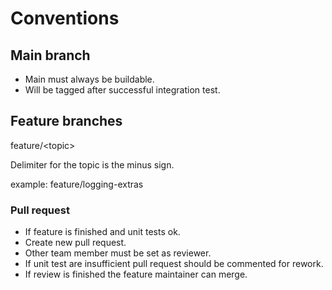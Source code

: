 # Conventions

## Main branch

* Main must always be buildable.
* Will be tagged after successful integration test.

## Feature branches

feature/\<topic\>

Delimiter for the topic is the minus sign.

example: feature/logging-extras
  
### Pull request

* If feature is finished and unit tests ok.
* Create new pull request.
* Other team member must be set as reviewer.
* If unit test are insufficient pull request should be commented for rework.
* If review is finished the feature maintainer can merge.
